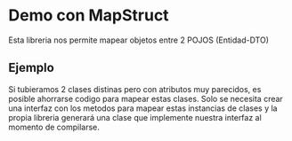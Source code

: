 # Demo con MapStruct

Esta libreria nos permite mapear objetos entre 2 POJOS (Entidad-DTO)

## Ejemplo
Si tubieramos 2 clases distinas pero con atributos muy parecidos, es 
posible ahorrarse codigo para mapear estas clases. Solo se necesita 
crear una interfaz con los metodos para mapear estas instancias de clases
y la propia libreria generará una clase que implemente nuestra interfaz
al momento de compilarse.
